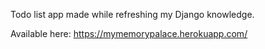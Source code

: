 Todo list app made while refreshing my Django knowledge.

Available here: https://mymemorypalace.herokuapp.com/

